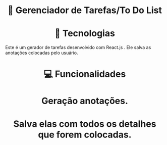<h1 align="center">📒  Gerenciador de Tarefas/To Do List</h1>

<h1 align="center">🚀 Tecnologias</h1>
Este é um gerador de tarefas desenvolvido com React.js . Ele salva as anotações colocadas pelo usuário.


  <h1 align="center">💻 Funcionalidades </h1>

<h1 align="center"> Geração anotações. </h1>
<h1 align="center"> Salva elas com todos os detalhes que forem colocadas.</h1>



